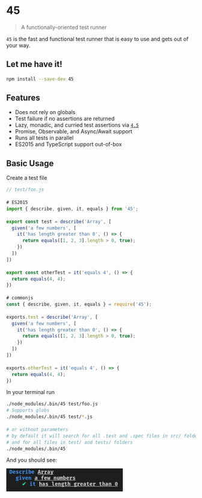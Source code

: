 # 45

> A functionally-oriented test runner

`45` is the fast and functional test runner that is easy to use and gets out of
your way.

## Let me have it!
```sh
npm install --save-dev 45
```

## Features

- Does not rely on globals
- Test failure if no assertions are returned
- Lazy, monadic, and curried test assertions via [`4.5`](https://github.com/TylorS/4.5)
- Promise, Observable, and Async/Await support
- Runs all tests in parallel
- ES2015 and TypeScript support out-of-box

## Basic Usage

Create a test file

```js
// test/foo.js

# ES2015
import { describe, given, it, equals } from '45';

export const test = describe('Array', [
  given('a few numbers', [
    it('has length greater than 0', () => {
      return equals([1, 2, 3].length > 0, true);
    })
  ])
])

export const otherTest = it('equals 4', () => {
  return equals(4, 4);
})

# commonjs
const { describe, given, it, equals } = require('45');

exports.test = describe('Array', [
  given('a few numbers', [
    it('has length greater than 0', () => {
      return equals([1, 2, 3].length > 0, true);
    })
  ])
])

exports.otherTest = it('equals 4', () => {
  return equals(4, 4);
})
```

In your terminal run

```sh
./node_modules/.bin/45 test/foo.js
# Supports globs
./node_modules/.bin/45 test/*.js

# or without parameters
# by default it will search for all .test and .spec files in src/ folder
# and for all files in test/ and tests/ folders
./node_modules/.bin/45
```

And you should see:

![basic-test](./.assets/basic_test.png)